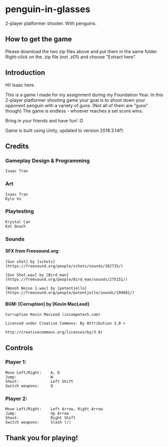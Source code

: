 # penguin-in-glasses
2-player platformer shooter. With penguins. 

## How to get the game
Please download the two zip files above and put them in the same folder. Right-click on the .zip file (not .z01) and choose "Extract here".
    
## Introduction
Hi! Isaac here. 

This is a game I made for my assignment during my Foundation Year.
In this 2-player platformer shooting game your goal is to shoot down your opponent penguin
with a variety of guns. (Not all of them are "guns" though)
The game is endless - whoever reaches a set score wins.

Bring in your friends and have fun! :D

Game is built using Unity, updated to version 2018.3.14f1.

## Credits
### Gameplay Design & Programming <br>
    Isaac Tran 

### Art <br>
    Isaac Tran
    Kyle Vu 

### Playtesting <br>
    Krystal Can 
    Kat Quach 

### Sounds <br>

#### SFX from Freesound.org: <br>

    [Gun shot] by [schots] 
    (https://freesound.org/people/schots/sounds/382735/) 

    [Gun Shot.wav] by [Bird_man] 
    (https://freesound.org/people/Bird_man/sounds/275151/) 

    [Woosh Noise 1.wav] by [potentjello] 
    (https://freesound.org/people/potentjello/sounds/194081/) 
    
#### BGM: [Corruption] by [Kevin MacLeod] <br>

    Corruption Kevin MacLeod (incompetech.com) 

    Licensed under Creative Commons: By Attribution 3.0 >

    http://creativecommons.org/licenses/by/3.0/ 

## Controls <br>
### Player 1: <br>
    Move Left/Right: 	A, D 
    Jump: 		        W 
    Shoot: 		        Left Shift 
    Switch weapons: 	Q 
### Player 2: <br>
    Move Left/Right: 	Left Arrow, Right Arrow 
    Jump: 		        Up Arrow 
    Shoot: 		        Right Shift 
    Switch weapons: 	Slash (/) 

## Thank you for playing!
